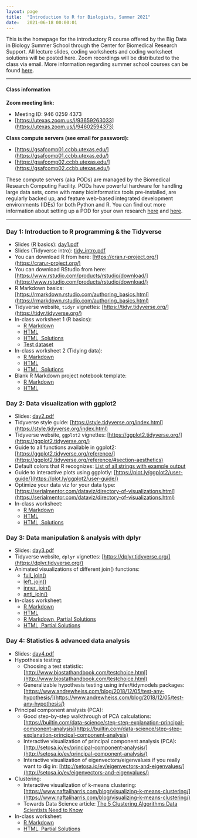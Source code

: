 ```yaml
---
layout: page
title:  "Introduction to R for Biologists, Summer 2021"
date:   2021-06-18 00:00:01
---
```


This is the homepage for the introductory R course offered by the Big Data in Biology Summer School through the Center for Biomedical Research Support. All lecture slides, coding worksheets and coding worksheet solutions will be posted here. Zoom recordings will be distributed to the class via email. More information regarding summer school courses can be found [here](https://research.utexas.edu/cbrs/classes/big-data-in-biology-summer-school/2021-summer-school/).

------

#### Class information
**Zoom meeting link:**
  * Meeting ID: 946 0259 4373
  * [https://utexas.zoom.us/j/93659263033](https://utexas.zoom.us/j/94602594373)

**Class compute servers (see email for password):**
  * [https://gsafcomp01.ccbb.utexas.edu/](https://gsafcomp01.ccbb.utexas.edu/)
  * [https://gsafcomp02.ccbb.utexas.edu/](https://gsafcomp02.ccbb.utexas.edu/)

These compute servers (aka PODs) are managed by the Biomedical Research Computing Facility. PODs have powerful hardware for handling large data sets, come with many bioinformatics tools pre-installed, are regularly backed up, and feature web-based integrated development environments (IDEs) for both Python and R. You can find out more information about setting up a POD for your own research [here](https://research.utexas.edu/cbrs/cores/cbb/computing-resources/) and [here](https://wikis.utexas.edu/display/RCTFusers). 

------

### Day 1: Introduction to R programming & the Tidyverse
* Slides (R basics): [day1.pdf](/classes/IntroR_2021/slides/day1.pdf)
* Slides (Tidyverse intro): [tidy_intro.pdf](/classes/IntroR_2021/slides/tidy_intro.pdf)
* You can download R from here: [https://cran.r-project.org/](https://cran.r-project.org/)
* You can download RStudio from here: [https://www.rstudio.com/products/rstudio/download/](https://www.rstudio.com/products/rstudio/download/)
* R Markdown basics: [https://rmarkdown.rstudio.com/authoring_basics.html](https://rmarkdown.rstudio.com/authoring_basics.html)
* Tidyverse website, `tidyr` vignettes: [https://tidyr.tidyverse.org/](https://tidyr.tidyverse.org/)
* In-class worksheet 1 (R basics):
    - [R Markdown](/classes/IntroR_2021/worksheets/day1.Rmd)
    - [HTML](/classes/IntroR_2021/worksheets/day1.html)
    - [HTML, Solutions](/classes/IntroR_2021/worksheets/day1_solutions.html)
    - [Test dataset](/classes/datasets/mushrooms_small.csv)
* In-class worksheet 2 (Tidying data):
    - [R Markdown](/classes/IntroR_2021/worksheets/tidying.Rmd)
    - [HTML](/classes/IntroR_2021/worksheets/tidying.html)
    - [HTML, Solutions](/classes/IntroR_2021/worksheets/tidying_solutions.html)
* Blank R Markdown project notebook template:
    - [R Markdown](/classes/files/template.Rmd)
    - [HTML](/classes/files/template.html)

### Day 2: Data visualization with ggplot2
* Slides: [day2.pdf](/classes/IntroR_2021/slides/day2.pdf)
* Tidyverse style guide: [https://style.tidyverse.org/index.html](https://style.tidyverse.org/index.html)
* Tidyverse website, `ggplot2` vignettes: [https://ggplot2.tidyverse.org/](https://ggplot2.tidyverse.org/)
* Guide to all functions available in ggplot2: [https://ggplot2.tidyverse.org/reference/](https://ggplot2.tidyverse.org/reference/#section-aesthetics)
* Default colors that R recognizes: [List of all strings with example output](http://www.stat.columbia.edu/~tzheng/files/Rcolor.pdf)
* Guide to interactive plots using ggplotly: [https://plot.ly/ggplot2/user-guide/](https://plot.ly/ggplot2/user-guide/)
* Optimize your data viz for your data type: [https://serialmentor.com/dataviz/directory-of-visualizations.html](https://serialmentor.com/dataviz/directory-of-visualizations.html)
* In-class worksheet:
    - [R Markdown](/classes/IntroR_2021/worksheets/day2.Rmd)
    - [HTML](/classes/IntroR_2021/worksheets/day2.html)
    - [HTML, Solutions](/classes/IntroR_2021/worksheets/day2_solutions.html)

### Day 3: Data manipulation & analysis with dplyr
* Slides: [day3.pdf](/classes/IntroR_2021/slides/day3.pdf)
* Tidyverse website, `dplyr` vignettes: [https://dplyr.tidyverse.org/](https://dplyr.tidyverse.org/)
* Animated visualizations of different join() functions:
    - [full_join()](https://github.com/corydupai/OCH_codealong/blob/master/animated-full-join.gif)
    - [left_join()](https://github.com/corydupai/OCH_codealong/blob/master/animated-left-join.gif)
    - [inner_join()](https://github.com/corydupai/OCH_codealong/blob/master/animated-inner-join.gif)
    - [anti_join()](https://github.com/corydupai/OCH_codealong/blob/master/animated-anti-join.gif)
* In-class worksheet:
    - [R Markdown](/classes/IntroR_2021/worksheets/day3.Rmd)
    - [HTML](/classes/IntroR_2021/worksheets/day3.html)
    - [R Markdown, Partial Solutions](/classes/IntroR_2021/worksheets/day3_solutions_partial.Rmd)
    - [HTML, Partial Solutions](/classes/IntroR_2021/worksheets/day3_solutions_partial.html)

### Day 4: Statistics & advanced data analysis
* Slides: [day4.pdf](/classes/IntroR_2021/slides/day4.pdf)
* Hypothesis testing:
    - Choosing a test statistic: [http://www.biostathandbook.com/testchoice.html](http://www.biostathandbook.com/testchoice.html)
    - Generalizable hypothesis testing using infer/tidymodels packages: [https://www.andrewheiss.com/blog/2018/12/05/test-any-hypothesis/](https://www.andrewheiss.com/blog/2018/12/05/test-any-hypothesis/)
* Principal component analysis (PCA):
    - Good step-by-step walkthrough of PCA calculations: [https://builtin.com/data-science/step-step-explanation-principal-component-analysis](https://builtin.com/data-science/step-step-explanation-principal-component-analysis)
    - Interactive visualization of principal component analysis (PCA): [http://setosa.io/ev/principal-component-analysis/](http://setosa.io/ev/principal-component-analysis/)
    - Interactive visualization of eigenvectors/eigenvalues if you really want to dig in: [http://setosa.io/ev/eigenvectors-and-eigenvalues/](http://setosa.io/ev/eigenvectors-and-eigenvalues/)
* Clustering:
    - Interactive visualization of k-means clustering: [https://www.naftaliharris.com/blog/visualizing-k-means-clustering/](https://www.naftaliharris.com/blog/visualizing-k-means-clustering/)
    - Towards Data Science article: [The 5 Clustering Algorithms Data Scientists Need to Know](https://towardsdatascience.com/the-5-clustering-algorithms-data-scientists-need-to-know-a36d136ef68)
* In-class worksheet:
    - [R Markdown](/classes/IntroR_2021/worksheets/day4.Rmd)
    - [HTML, Partial Solutions](/classes/IntroR_2021/worksheets/day4_solutions_partial.html)
